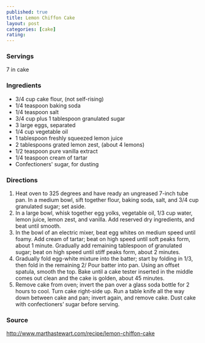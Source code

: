 ```yaml
---
published: true
title: Lemon Chiffon Cake
layout: post
categories: [cake]
rating: 
---
```

### Servings
7 in cake

### Ingredients
- 3/4 cup cake flour, (not self-rising)
- 1/4 teaspoon baking soda
- 1/4 teaspoon salt
- 3/4 cup plus 1 tablespoon granulated sugar
- 3 large eggs, separated
- 1/4 cup vegetable oil
- 1 tablespoon freshly squeezed lemon juice
- 2 tablespoons grated lemon zest, (about 4 lemons)
- 1/2 teaspoon pure vanilla extract
- 1/4 teaspoon cream of tartar
- Confectioners' sugar, for dusting




### Directions
1. Heat oven to 325 degrees and have ready an ungreased 7-inch tube pan. In a medium bowl, sift together flour, baking soda, salt, and 3/4 cup granulated sugar; set aside.
2. In a large bowl, whisk together egg yolks, vegetable oil, 1/3 cup water, lemon juice, lemon zest, and vanilla. Add reserved dry ingredients, and beat until smooth.
3. In the bowl of an electric mixer, beat egg whites on medium speed until foamy. Add cream of tartar; beat on high speed until soft peaks form, about 1 minute. Gradually add remaining tablespoon of granulated sugar; beat on high speed until stiff peaks form, about 2 minutes.
4. Gradually fold egg-white mixture into the batter; start by folding in 1/3, then fold in the remaining 2/ Pour batter into pan. Using an offset spatula, smooth the top. Bake until a cake tester inserted in the middle comes out clean and the cake is golden, about 45 minutes.
5. Remove cake from oven; invert the pan over a glass soda bottle for 2 hours to cool. Turn cake right-side up. Run a table knife all the way down between cake and pan; invert again, and remove cake. Dust cake with confectioners’ sugar before serving.

### Source
<a href="http://www.marthastewart.com/recipe/lemon-chiffon-cake" target="new">http://www.marthastewart.com/recipe/lemon-chiffon-cake</a>
